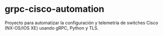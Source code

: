 # grpc-cisco-automation
Proyecto para automatizar la configuración y telemetría de switches Cisco (NX-OS/IOS XE) usando gRPC, Python y TLS.
